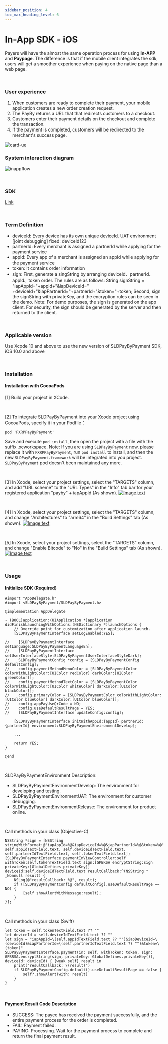 ```yaml
---
sidebar_position: 4
toc_max_heading_level: 6
---
```


# In-App SDK - iOS

Payers will have the almost the same operation process for using **In-APP** and **Paypage**. The difference is that if the mobile client integrates the sdk, users will get a smoother experience when paying on the native page than a web page.

<br/>

### User experience

1. When customers are ready to complete their payment, your mobile application creates a new order creation request.
2. The PayBy returns a URL that that redirects customers to a checkout.
3. Customers enter their payment details on the checkout and complete the transaction.
4. If the payment is completed, customers will be redirected to the merchant's success page.<br/>

![card-ue](../pic/card-ue-hosted.png)

### System interaction diagram

![inappflow](../pic/inapp.png)

<br/>

### SDK

[Link](https://github.com/PayBy/PayBy-inApp-iOS)

<br/>

### Term Definition

- deviceId: Every device has its own unique deviceId. UAT environment [joint debugging] fixed: deviceId123
- partnerId: Every merchant is assigned a partnerId while applying for the payment service
- appId: Every app of a merchant is assigned an appId while applying for the payment service
- token: It contains order information
- sign: First, generate a singString by arranging deviceId、partnerId、appId、token order. The rules are as follows: String signString = "iapAppId="+appId+"&iapDeviceId=" +deviceId+"&iapPartnerId="+partnerId+"&token="+token; Second, sign the signString with privateKey, and the encryption rules can be seen in the demo. Note: For demo purposes, the sign is generated on the app client. For security, the sign should be generated by the server and then returned to the client.

<br/>

### Applicable version

Use Xcode 10 and above to use the new version of SLDPayByPayment SDK, iOS 10.0 and above

<br/>

### Installation

#### Installation with CocoaPods

[1] Build your project in XCode.

<br/>

[2] To integrate SLDPayByPayment into your Xcode project using CocoaPods, specify it in your Podfile：<br/>

```
pod 'PXRPPayByPayment'
```

Save and execute `pod install`, then open the project with a file with the suffix .xcworkspace. Note: If you are using `SLDPayByPayment` now, please replace it with `PXRPPayByPayment`, run `pod install` to install, and then the new `SLDPayByPayment.framework` will be integrated into you project. `SLDPayByPayment` pod doesn't been maintained any more.

<br/>

[3] In Xcode, select your project settings, select the "TARGETS" column, and add "URL scheme" to the "URL Types" in the "Info" tab bar for your registered application "payby" + iapAppId (As shown). [![Image text](https://github.com/PayBy/PayBy-inApp-iOS/raw/master/1661319255013.jpg)](https://github.com/PayBy/PayBy-inApp-iOS/blob/master/1661319255013.jpg)

<br/>

[4] In Xcode, select your project settings, select the "TARGETS" column, and change "Architectures" to "arm64" in the "Build Settings" tab (As shown). [![Image text](https://github.com/PayBy/PayBy-inApp-iOS/raw/master/1661244568047.jpg)](https://github.com/PayBy/PayBy-inApp-iOS/blob/master/1661244568047.jpg)

<br/>

[5] In Xcode, select your project settings, select the "TARGETS" column, and change "Enable Bitcode" to "No" in the "Build Settings" tab (As shown). [![Image text](https://github.com/PayBy/PayBy-inApp-iOS/raw/master/1661244707155.jpg)](https://github.com/PayBy/PayBy-inApp-iOS/blob/master/1661244707155.jpg)

<br/>

### Usage

#### Initialize SDK (Required)

```
#import "AppDelegate.h"
#import <SLDPayByPayment/SLDPayByPayment.h>

@implementation AppDelegate

- (BOOL)application:(UIApplication *)application didFinishLaunchingWithOptions:(NSDictionary *)launchOptions {
    // Override point for customization after application launch.
    [SLDPayByPaymentInterface setLogEnabled:YES];
    
//    [SLDPayByPaymentInterface setLanguage:SLDPayByPaymentLanguageEn];
//    [SLDPayByPaymentInterface setUserInterfaceStyle:SLDPayByPaymentUserInterfaceStyleDark];
//    SLDPayByPaymentConfig *config = [SLDPayByPaymentConfig defaultConfig];
//    config.paymentMethodMenuColor = [SLDPayByPaymentColor colorWithLightColor:[UIColor redColor] darkColor:[UIColor greenColor]];
//    config.paymentMethodTextColor = [SLDPayByPaymentColor colorWithLightColor:[UIColor whiteColor] darkColor:[UIColor blackColor]];
//    config.primaryColor = [SLDPayByPaymentColor colorWithLightColor:[UIColor blueColor] darkColor:[UIColor blueColor]];
//    config.appPayUseQrCode = NO;
//    config.useDefaultResultPage = YES;
//    [SLDPayByPaymentInterface updateConfig:config];

    [SLDPayByPaymentInterface initWithAppId:{appId} partnerId:{partnerId} environment:SLDPayByPaymentEnvironmentDevelop];

    ...

    return YES;
}

@end
```

<br/>

SLDPayByPaymentEnvironment Description:

- SLDPayByPaymentEnvironmentDevelop: The environment for developing and testing.
- SLDPayByPaymentEnvironmentUAT: The environment for customer debugging.
- SLDPayByPaymentEnvironmentRelease: The environment for product online.

<br/>

Call methods in your class (Objective-C)

```
NSString *sign = [NSString stringWithFormat:@"iapAppId=%@&iapDeviceId=%@&iapPartnerId=%@&token=%@", self.appIdTextField.text, self.deviceIdTextField.text, self.partnerIdTextField.text, self.tokenTextField.text];
[SLDPayByPaymentInterface paymentInViewController:self withToken:self.tokenTextField.text sign:[GPBRSA encryptString:sign privateKey:[GlobalDefines privateKey]] deviceId:self.deviceIdTextField.text resultCallback:^(NSString * _Nonnull result) {
    NSLog(@"resultCallback: %@", result);
    if ([SLDPayByPaymentConfig defaultConfig].useDefaultResultPage == NO) {
        [self showAlertWithMessage:result];
    }
}];
```

<br/>

Call methods in your class (Swift)

```
let token = self.tokenTextField.text ?? ""
let deviceId = self.deviceIdTextField.text ?? ""
let sign = "iapAppId=\(self.appIdTextField.text ?? "")&iapDeviceId=\(deviceId)&iapPartnerId=\(self.partnerIdTextField.text ?? "")&token=\(token)"
SLDPayByPaymentInterface.payment(in: self, withToken: token, sign: GPBRSA.encryptString(sign, privateKey: GlobalDefines.privateKey()), deviceId: deviceId) { [weak self] result in
    print("resultCallback: \(result)")
    if SLDPayByPaymentConfig.default().useDefaultResultPage == false {
        self?.showAlert(with: result)
    }
}
```

<br/>

#### Payment Result Code Description

- SUCCESS: The payee has received the payment successfully, and the entire payment process for the order is completed.
- FAIL: Payment failed.
- PAYING: Processing. Wait for the payment process to complete and return the final payment result.
